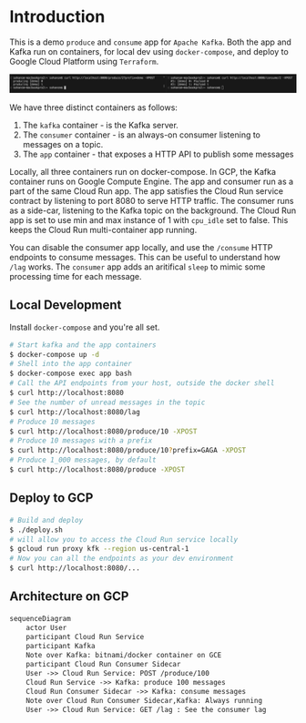 # Introduction

This is a demo `produce` and `consume` app for `Apache Kafka`. Both the app and Kafka run on containers,
for local dev using `docker-compose`, and deploy to Google Cloud Platform using `Terraform`.

![Screenshot](screenshot.png)

We have three distinct containers as follows:
1. The `kafka` container - is the Kafka server.
2. The `consumer` container - is an always-on consumer listening to messages on a topic.
3. The `app` container - that exposes a HTTP API to publish some messages

Locally, all three containers run on docker-compose. In GCP, the Kafka container runs on Google Compute Engine. The app and consumer run as a part of the same Cloud Run app. The app satisfies the Cloud Run service contract by listening to port 8080 to serve HTTP traffic. The consumer runs as a side-car, listening to the Kafka topic on the background. The Cloud Run app is set to use min and max instance of 1 with `cpu_idle` set to false. This keeps the Cloud Run multi-container app running.

You can disable the consumer app locally, and use the `/consume` HTTP endpoints to consume messages. This can be useful to understand how `/lag` works. The `consumer` app adds an aritifical `sleep` to mimic some processing time for each message.

## Local Development

Install `docker-compose` and you're all set.

```bash
# Start kafka and the app containers
$ docker-compose up -d
# Shell into the app container
$ docker-compose exec app bash
# Call the API endpoints from your host, outside the docker shell
$ curl http://localhost:8080
# See the number of unread messages in the topic
$ curl http://localhost:8080/lag
# Produce 10 messages
$ curl http://localhost:8080/produce/10 -XPOST
# Produce 10 messages with a prefix
$ curl http://localhost:8080/produce/10?prefix=GAGA -XPOST
# Produce 1_000 messages, by default
$ curl http://localhost:8080/produce -XPOST
```

## Deploy to GCP
```bash
# Build and deploy
$ ./deploy.sh
# will allow you to access the Cloud Run service locally
$ gcloud run proxy kfk --region us-central-1
# Now you can all the endpoints as your dev environment
$ curl http://localhost:8080/...
```

## Architecture on GCP

```mermaid
sequenceDiagram
    actor User
    participant Cloud Run Service
    participant Kafka
    Note over Kafka: bitnami/docker container on GCE
    participant Cloud Run Consumer Sidecar
    User ->> Cloud Run Service: POST /produce/100
    Cloud Run Service ->> Kafka: produce 100 messages
    Cloud Run Consumer Sidecar ->> Kafka: consume messages
    Note over Cloud Run Consumer Sidecar,Kafka: Always running
    User ->> Cloud Run Service: GET /lag : See the consumer lag
```